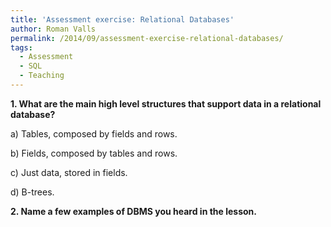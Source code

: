 ```yaml
---
title: 'Assessment exercise: Relational Databases'
author: Roman Valls
permalink: /2014/09/assessment-exercise-relational-databases/
tags:
  - Assessment
  - SQL
  - Teaching
---
```

**1. What are the main high level structures that support data in a relational database?**

a) Tables, composed by fields and rows.

b) Fields, composed by tables and rows.

c) Just data, stored in fields.

d) B-trees.

**2. Name a few examples of DBMS you heard in the lesson.**
